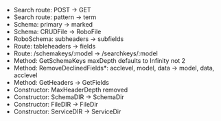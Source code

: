 * Search route: POST -> GET
* Search route: pattern -> term
* Schema: primary -> marked
* Schema: CRUDFile -> RoboFile
* RoboSchema: subheaders -> subfields
* Route: tableheaders -> fields
* Route: /schemakeys/:model -> /searchkeys/:model
* Method: GetSchemaKeys maxDepth defaults to Infinity not 2
* Method: RemoveDeclinedFields*: acclevel, model, data -> model, data, acclevel
* Method: GetHeaders -> GetFields
* Constructor: MaxHeaderDepth removed
* Constructor: SchemaDIR -> SchemaDir
* Constructor: FileDIR -> FileDir
* Constructor: ServiceDIR -> ServiceDir